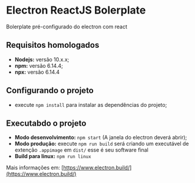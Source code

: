 # Electron ReactJS Bolerplate

Bolerplate pré-configurado do electron com react

## Requisitos homologados 
 - **Nodejs:** versão 10.x.x;
 - **npm:** versão 6.14.4;
 - **npx:** versão 6.14.4

## Configurando o projeto
 - execute `npm install` para instalar as dependências do projeto;

## Executabdo o projeto

- **Modo desenvolvimento:** `npm start` (A janela do electron deverá abrir);
- **Modo produção:** execute `npm run build` será criando um executável de extenção `.appimage` em `dist/` esse é seu software final
- **Build para linux:** `npm run linux`

Mais informações em: [https://www.electron.build/](https://www.electron.build/)